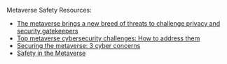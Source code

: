 Metaverse Safety Resources:
- [The metaverse brings a new breed of threats to challenge privacy and security gatekeepers](https://www.csoonline.com/article/574383/the-metaverse-brings-a-new-breed-of-threats-to-challenge-privacy-and-security-gatekeepers.html)
- [Top metaverse cybersecurity challenges: How to address them](https://www.techtarget.com/searchsecurity/tip/Top-metaverse-cybersecurity-challenges-to-consider)
- [Securing the metaverse: 3 cyber concerns](https://www.fastcompany.com/90839348/securing-the-metaverse-3-cyber-concerns)
- [Safety in the Metaverse](https://www.thefastmode.com/expert-opinion/26455-safety-in-the-metaverse)
